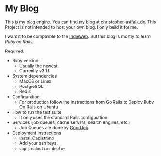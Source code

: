 # My Blog

This is my blog engine. You can find my blog at [christopher-astfalk.de](https://christopher-astfalk.de/).
This Project is not intended to host your own blog. I only build it for me.

I want it to be compatible to the [IndieWeb](https://indieweb.org/).
But this blog is mostly to learn _Ruby on Rails_.

Required:

* Ruby version:
  * Usually the newest.
  * Currently v3.1.1.
* System dependencies
  * MacOS or Linux
  * PostgreSQL
  * Redis
* Configuration
  * For production follow the instructions from Go Rails to [Deploy Ruby On Rails on Ubuntu](https://gorails.com/deploy/ubuntu/20.04)
* How to run the test suite
  * It only uses the standard Rails configuration.
* Services (job queues, cache servers, search engines, etc.)
  * Job Queues are done by [GoodJob](https://github.com/bensheldon/good_job#readme)
* Deployment instructions
  * [Install Capistrano](https://gorails.com/deploy/ubuntu/20.04#capistrano)
  * Add your ssh keys.
  * `cap production deploy`
